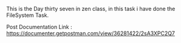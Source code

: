 This is the Day thirty seven in zen class, in this task i have done the FileSystem Task.

Post Documentation Link : https://documenter.getpostman.com/view/36281422/2sA3XPC2Q7
